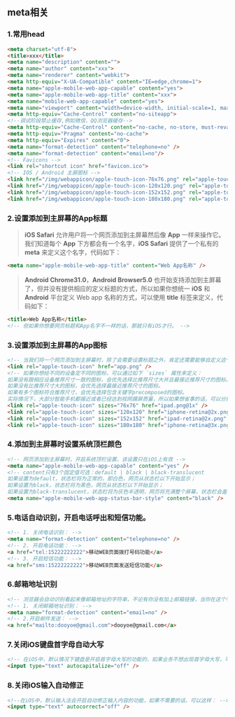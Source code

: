 [//]: # (2017-08-24 html)
## meta相关

### 1.常用head
``` html
<meta charset="utf-8">
<title>xxx</title>
<meta name="description" content="">
<meta name="author" content="xxx">
<meta name="renderer" content="webkit">
<meta http-equiv="X-UA-Compatible" content="IE=edge,chrome=1">
<meta name="apple-mobile-web-app-capable" content="yes">
<meta name="apple-mobile-web-app-title" content="xxx">
<meta name="mobile-web-app-capable" content="yes">
<meta name="viewport" content="width=device-width, initial-scale=1, maximum-scale=1, user-scalable=0">
<meta http-equiv="Cache-Control" content="no-siteapp">
<!--调试阶段禁止缓存,例如微信，QQ浏览器缓存-->
<meta http-equiv="Cache-Control" content="no-cache, no-store, must-revalidate">
<meta http-equiv="Pragma" content="no-cache">
<meta http-equiv="Expires" content="0">
<meta name="format-detection" content="telephone=no" />
<meta name="format-detection" content="email=no"/>
<!-- Favicons -->
<link rel="shortcut icon" href="favicon.ico">
<!-- IOS / Android 主屏图标 -->
<link href="/img/webappicon/apple-touch-icon-76x76.png" rel="apple-touch-icon" sizes="76x76" />
<link href="/img/webappicon/apple-touch-icon-120x120.png" rel="apple-touch-icon" sizes="120x120" />
<link href="/img/webappicon/apple-touch-icon-152x152.png" rel="apple-touch-icon" sizes="152x152" />
<link href="/img/webappicon/apple-touch-icon-180x180.png" rel="apple-touch-icon" sizes="180x180" />
```

### 2.设置添加到主屏幕的App标题
> __iOS Safari__ 允许用户将一个网页添加到主屏幕然后像 __App__ 一样来操作它。我们知道每个 __App__ 下方都会有一个名字，__iOS Safari__ 提供了一个私有的 __meta__ 来定义这个名字，代码如下：

``` html
<meta name="apple-mobile-web-app-title" content="Web App名称" />
```
> __Android Chrome31.0__，__Android Browser5.0__ 也开始支持添加到主屏幕了，但并没有提供相应的定义标题的方式，所以如果你想统一 __iOS__ 和 __Android__ 平台定义 Web app 名称的方式，可以使用 __title__ 标签来定义，代码如下：

``` html
<title>Web App名称</title>
<!-- 但如果你想要网页标题和App名字不一样的话，那就只有iOS才行。 -->
```

### 3.设置添加到主屏幕的App图标
``` html
<!-- 当我们将一个网页添加到主屏幕时，除了会需要设置标题之外，肯定还需要能够自定义这个App的图标，代码如下： -->
<link rel="apple-touch-icon" href="app.png" />
<!-- 如果你想给不同的设备定不同的图标，可以通过如下 `sizes` 属性来定义：
如果没有跟相应设备推荐尺寸一致的图标，会优先选择比推荐尺寸大并且最接近推荐尺寸的图标。
如果没有比推荐尺寸大的图标，会优先选择最接近推荐尺寸的图标。
如果有多个图标符合推荐尺寸，会优先选择包含关键字precomposed的图标。
实际情况下，大部分智能手机都接近或者已经达到视网膜屏质量，所以如果想省事的话，可以分别为 `iPhone` 和 `iPad` 定义一种高质量的 `icon` 即可。 -->
<link rel="apple-touch-icon" sizes="76x76" href="ipad.png@1x" />
<link rel="apple-touch-icon" sizes="120x120" href="iphone-retina@2x.png" />
<link rel="apple-touch-icon" sizes="152x152" href="ipad-retina@2x.png" />
<link rel="apple-touch-icon" sizes="180x180" href="iphone-retina@3x.png" />
```

### 4.添加到主屏幕时设置系统顶栏颜色
``` html
<!-- 网页添加到主屏幕时，开启系统顶栏设置，该设置只在iOS上有效 -->
<meta name="apple-mobile-web-app-capable" content="yes" />
<!-- content只有3个固定值可选：default | black | black-translucent
如果设置为default，状态栏将为正常的，即白色，网页从状态栏以下开始显示；
如果设置为black，状态栏将为黑色，网页从状态栏以下开始显示；
如果设置为black-translucent，状态栏将为灰色半透明，网页将充满整个屏幕，状态栏会盖在网页之上； -->
<meta name="apple-mobile-web-app-status-bar-style" content="black" />
```

### 5.电话自动识别，开启电话呼出和短信功能。
``` html
<!-- 1. 关闭电话识别： -->
<meta name="format-detection" content="telephone=no" />
<!-- 2. 开启电话功能： -->
<a href="tel:15222222222">移动WEB页面拨打号码功能</a>
<!-- 3. 开启短信功能： -->
<a href="sms:15222222222">移动WEB页面发送短信功能</a>
```

### 6.邮箱地址识别
``` html
<!-- 浏览器会自动识别看起来像邮箱地址的字符串，不论有你没有加上邮箱链接，当你在这个字符串上长按，会弹出发邮件的提示。 -->
<!-- 1. 关闭邮箱地址识别： -->
<meta name="format-detection" content="email=no" />
<!-- 2.开启邮件发送： -->
<a href="mailto:dooyoe@gmail.com">dooyoe@gmail.com</a>
```

### 7.关闭iOS键盘首字母自动大写
``` html
<!-- 在iOS中，默认情况下键盘是开启首字母大写的功能的，如果业务不想出现首字母大写，可以这样： -->
<input type="text" autocapitalize="off" />
```

### 8.关闭iOS输入自动修正
``` html
<!--在iOS中，默认输入法会开启自动修正输入内容的功能，如果不需要的话，可以这样： -->
<input type="text" autocorrect="off" />
```
